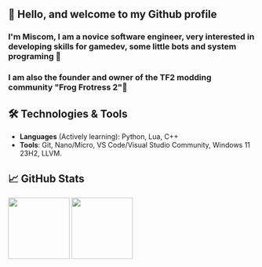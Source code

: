## **👋 Hello, and welcome to my Github profile** 
### **I'm Miscom, I am a novice software engineer, very interested in developing skills for gamedev, some little bots and system programing 🔨**
### **I am also the founder and owner of the TF2 modding community "Frog Frotress 2"🐸**

## 🛠️ Technologies & Tools
- **Languages** (Actively learning): Python, Lua, C++
- **Tools**: Git, Nano/Micro, VS Code/Visual Studio Community, Windows 11 23H2, LLVM.

## 📈 GitHub Stats
<img height="125" src="https://github-readme-stats.vercel.app/api?username=miscommon&theme=dark&show_icons=true&hide_border=true&count_private=true" /> <img height="125" src="https://github-readme-stats.vercel.app/api/top-langs/?username=miscommon&theme=dark&show_icons=true&hide_border=true&layout=compact" />
